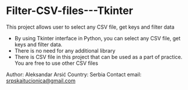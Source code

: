 # Filter-CSV-files---Tkinter
This project allows user to select any CSV file, get keys and filter data 

- By using Tkinter interface in Python, you can select any CSV file, get keys and filter data. 
- There is no need for any additional library
- There is CSV file in this project that can be used as a part of practice. You are free to use other CSV files


Author: Aleksandar Arsić
Country: Serbia
Contact email: srpskaitucionica@gmail.com
